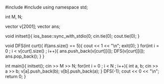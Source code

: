 #include <iostream>
#include <vector>
using namespace std;

int M, N;

vector<int> v[2001];
vector<int> ans;

void initset(){
    ios_base::sync_with_stdio(0;
    cin.tie(0);
    cout.tie(0);
}

void DFS(int curt){
    if(ans.size() == 5){
        cout << 1 << "\n";
        exit(0);
    }
    for(int i = 0 ; i < v[curt].size() ; i++){
        ans.push_back(v[curt][i]);
        DFS(v[curt][i]);
        ans.pop_back();
    }
}

int main(){
    initset();
    cin >> M >> N;
    for(int i = 0 ; i < N ; i++){
        int a, b; cin >> a >> b;
        v[a].push_back(b);
        v[b].push_back(a);
    }
    DFS(-1);
    cout << 0 << "\n";
    return 0;
}
